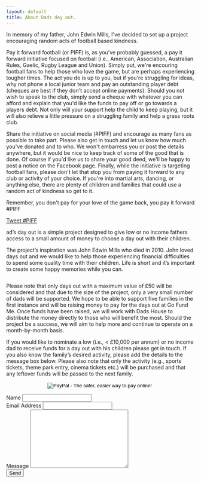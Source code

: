 ```yaml
---
layout: default
title: About Dads day out.
---
```

<p class="intro"><span class="dropcap">I</span>n memory of my father, John Edwin Mills, I've decided to set up a project encouraging random acts of football based kindness.</p> 

Pay it forward football (or PIFF) is, as you've probably guessed, a pay it forward initiative focused on football (i.e., American, Association, Australian Rules, Gaelic, Rugby League and Union). Simply put, we're encouring football fans to help those who love the game, but are perhaps experiencing tougher times. The act you do is up to you, but if you're struggling for ideas, why not phone a local junior team and pay an outstanding player debt (cheques are best if they don't accept online payments). Should you not wish to speak to the club, simply send a cheque with whatever you can afford and explain that you'd like the funds to pay off or go towards a players debt. Not only will your support help the child to keep playing, but it will also relieve a little pressure on a struggling family and help a grass roots club. 

Share the initiative on social media (#PIFF) and encourage as many fans as possible to take part. Please also get in touch and let us know how much you've donated and to who. We won't embarress you or post the details anywhere, but it would be nice to keep track of some of the good that is done. Of course if you'd like us to share your good deed, we'll be happy to post a notice on the Facebook page. Finally, while the initiative is targeting football fans, please don't let that stop you from paying it forward to any club or activity of your choice. If you're into martial arts, dancing, or anything else, there are plenty of children and families that could use a random act of kindness so get to it.

Remember, you don't pay for your love of the game back, you pay it forward #PIFF

<a href="https://twitter.com/intent/tweet?button_hashtag=PIFF" class="twitter-hashtag-button" data-size="large" data-related="JohnP_Mills" data-url="http://piff.co.uk" data-dnt="true">Tweet #PIFF</a>
<script>!function(d,s,id){var js,fjs=d.getElementsByTagName(s)[0],p=/^http:/.test(d.location)?'http':'https';if(!d.getElementById(id)){js=d.createElement(s);js.id=id;js.src=p+'://platform.twitter.com/widgets.js';fjs.parentNode.insertBefore(js,fjs);}}(document, 'script', 'twitter-wjs');</script>

ad’s day out is a simple project designed to give low or no income fathers access to a small amount of money to choose a day out with their children.


The project’s inspiration was John Edwin Mills who died in 2010. John loved days out and we would like to help those experiencing financial difficulties to spend some quality time with their children. Life is short and it’s important to create some happy memories while you can.

<img src="{{ site.url }}/assets/img/dad.jpg" alt="">

Please note that only days out with a maximum value of £50 will be considered and that due to the size of the project, only a very small number of dads will be supported. We hope to be able to support five families in the first instance and will be raising money to pay for the days out at Go Fund Me. Once funds have been raised, we will work with Dads House to distribute the money directly to those who will benefit the most. Should the project be a success, we will aim to help more and continue to operate on a month-by-month basis. 

If you would like to nominate a low (i.e., < £10,000 per annum) or no income dad to receive funds for a day out with his children please get in touch. If you also know the family’s desired activity, please add the details to the message box below. Please also note that only the activity (e.g., sports tickets, theme park entry, cinema tickets etc.) will be purchased and that any leftover funds will be passed to the next family.

<center><form action="https://www.paypal.com/cgi-bin/webscr" method="post" target="_top">
<input type="hidden" name="cmd" value="_donations">
<input type="hidden" name="business" value="dadsdayout@outlook.com">
<input type="hidden" name="lc" value="US">
<input type="hidden" name="item_name" value="Dad's day out">
<input type="hidden" name="no_note" value="0">
<input type="hidden" name="currency_code" value="GBP">
<input type="hidden" name="bn" value="PP-DonationsBF:btn_donateCC_LG.gif:NonHostedGuest">
<input type="image" src="https://www.paypalobjects.com/en_US/i/btn/btn_donateCC_LG.gif" border="0" name="submit" alt="PayPal - The safer, easier way to pay online!">
<img alt="" border="0" src="https://www.paypalobjects.com/en_US/i/scr/pixel.gif" width="1" height="1">
</form></center>


  <form action="http://formspree.io/dadsdayout@outlook.com" method="POST">
   <label for="name">Name</label>    
    <input type="text" id="name" name="name" class="full-width"><br>
    <label for="email">Email Address</label>
    <input type="email" id="email" name="_replyto" class="full-width"><br>
    <label for="message">Message</label>
    <textarea name="message" id="message" cols="30" rows="10" class="full-width"></textarea><br>
    <input type="submit" value="Send" class="button">
</form>
